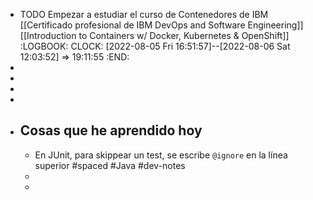 - TODO Empezar a estudiar el curso de Contenedores de IBM [[Certificado profesional de IBM DevOps and Software Engineering]] [[Introduction to Containers w/ Docker, Kubernetes & OpenShift]]
  :LOGBOOK:
  CLOCK: [2022-08-05 Fri 16:51:57]--[2022-08-06 Sat 12:03:52] =>  19:11:55
  :END:
-
-
-
-
- ## Cosas que he aprendido hoy
	- En JUnit, para skippear un test, se escribe `@ignore` en la línea superior #spaced #Java #dev-notes
	-
	-